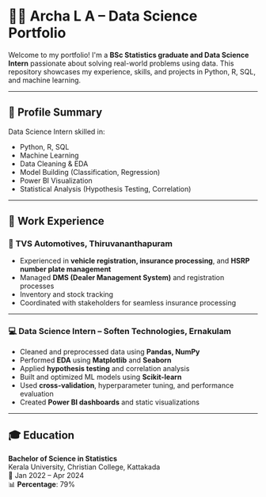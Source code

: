 
# 👩‍💻 Archa L A – Data Science Portfolio

Welcome to my portfolio! I'm a **BSc Statistics graduate and Data Science Intern** passionate about solving real-world problems using data. This repository showcases my experience, skills, and projects in Python, R, SQL, and machine learning.

---

## 📌 Profile Summary

Data Science Intern skilled in:
- Python, R, SQL
- Machine Learning
- Data Cleaning & EDA
- Model Building (Classification, Regression)
- Power BI Visualization
- Statistical Analysis (Hypothesis Testing, Correlation)

---

## 💼 Work Experience

### 📍 **TVS Automotives, Thiruvananthapuram**
- Experienced in **vehicle registration, insurance processing**, and **HSRP number plate management**
- Managed **DMS (Dealer Management System)** and registration processes
- Inventory and stock tracking
- Coordinated with stakeholders for seamless insurance processing

---


### 💻 **Data Science Intern – Soften Technologies, Ernakulam**
- Cleaned and preprocessed data using **Pandas, NumPy**
- Performed **EDA** using **Matplotlib** and **Seaborn**
- Applied **hypothesis testing** and correlation analysis
- Built and optimized ML models using **Scikit-learn**
- Used **cross-validation**, hyperparameter tuning, and performance evaluation
- Created **Power BI dashboards** and static visualizations

---

## 🎓 Education

**Bachelor of Science in Statistics**  
Kerala University, Christian College, Kattakada  
📅 Jan 2022 – Apr 2024  
📊 **Percentage**: 79%



